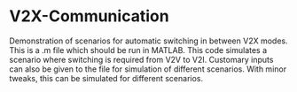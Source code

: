 # V2X-Communication
Demonstration of scenarios for automatic switching in between V2X modes.
This is a .m file which should be run in MATLAB.
This code simulates a scenario where switching is required from V2V to V2I.
Customary inputs can also be given to the file for simulation of different scenarios.
With minor tweaks, this can be simulated for different scenarios.
